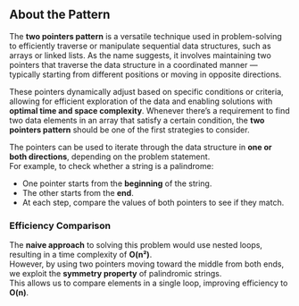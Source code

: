 ## About the Pattern

The **two pointers pattern** is a versatile technique used in problem-solving to efficiently traverse or manipulate sequential data structures, such as arrays or linked lists. As the name suggests, it involves maintaining two pointers that traverse the data structure in a coordinated manner — typically starting from different positions or moving in opposite directions.

These pointers dynamically adjust based on specific conditions or criteria, allowing for efficient exploration of the data and enabling solutions with **optimal time and space complexity**. Whenever there’s a requirement to find two data elements in an array that satisfy a certain condition, the **two pointers pattern** should be one of the first strategies to consider.

The pointers can be used to iterate through the data structure in **one or both directions**, depending on the problem statement.  
For example, to check whether a string is a palindrome:

- One pointer starts from the **beginning** of the string.
- The other starts from the **end**.
- At each step, compare the values of both pointers to see if they match.

### Efficiency Comparison

The **naive approach** to solving this problem would use nested loops, resulting in a time complexity of **O(n²)**.  
However, by using two pointers moving toward the middle from both ends, we exploit the **symmetry property** of palindromic strings.  
This allows us to compare elements in a single loop, improving efficiency to **O(n)**.
